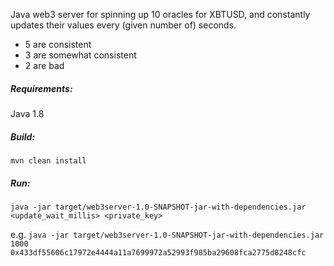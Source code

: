 Java web3 server for spinning up 10 oracles for XBTUSD, and constantly updates their values every (given number of) seconds.

- 5 are consistent
- 3 are somewhat consistent
- 2 are bad

##### Requirements:
Java 1.8

##### Build:
`mvn clean install`

##### Run:
`java -jar target/web3server-1.0-SNAPSHOT-jar-with-dependencies.jar <update_wait_millis> <private_key>`

e.g.
`java -jar target/web3server-1.0-SNAPSHOT-jar-with-dependencies.jar 1000 0x433df55606c17972e4444a11a7699972a52993f985ba29608fca2775d8248cfc`

